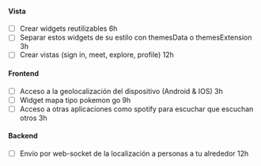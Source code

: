 #### Vista
- [ ] Crear widgets reutilizables 6h
- [ ] Separar estos widgets de su estilo con themesData o themesExtension 3h
- [ ] Crear vistas (sign in, meet, explore, profile) 12h

#### Frontend
- [ ] Acceso a la geolocalización del dispositivo (Android & IOS) 3h
- [ ] Widget mapa tipo pokemon go 9h
- [ ] Acceso a otras aplicaciones como spotify para escuchar que escuchan otros 3h

#### Backend
- [ ] Envío por web-socket de la localización a personas a tu alrededor 12h